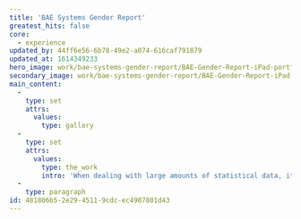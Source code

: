 ```yaml
---
title: 'BAE Systems Gender Report'
greatest_hits: false
core:
  - experience
updated_by: 44ff6e56-6b78-49e2-a074-616caf791879
updated_at: 1614349233
hero_image: work/bae-systems-gender-report/BAE-Gender-Report-iPad-portfolio.jpg
secondary_image: work/bae-systems-gender-report/BAE-Gender-Report-iPad-portfolio.jpg
main_content:
  -
    type: set
    attrs:
      values:
        type: gallery
  -
    type: set
    attrs:
      values:
        type: the_work
        intro: 'When dealing with large amounts of statistical data, it is important to present information in a way that people can break down easily. The BAE Gender Report required us to translate heavy streams of data via creative infographics, charts and tables, all designed with the aim of helping audiences to easily interpret the relevant information. The report’s infographics and charts retain BAE Systems’ branding, resulting in a consistent, engaging outcome which continuously highlights the value that BAE Systems places on equal opportunities.'
  -
    type: paragraph
id: 481806b5-2e29-4511-9cdc-ec4907801d43
---
```

